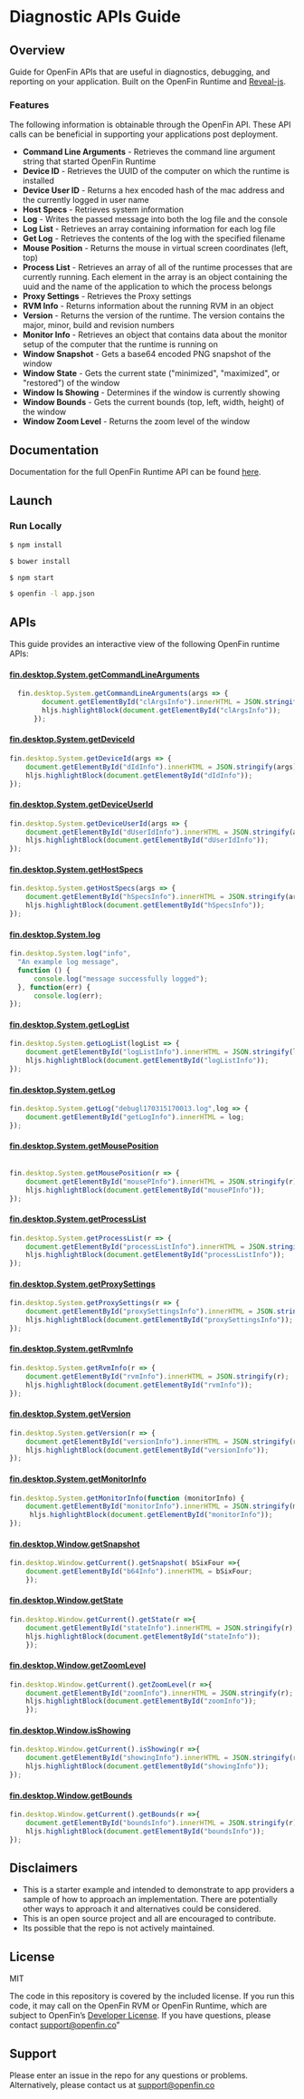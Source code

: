 # Diagnostic APIs Guide

## Overview
Guide for OpenFin APIs that are useful in diagnostics, debugging, and reporting on your application.  Built on the OpenFin Runtime and [Reveal-js](http://lab.hakim.se/reveal-js/).

### Features
The following information is obtainable through the OpenFin API. These API calls can be beneficial in supporting your applications post deployment.
* **Command Line Arguments** - Retrieves the command line argument string that started OpenFin Runtime
* **Device ID** - Retrieves the UUID of the computer on which the runtime is installed
* **Device User ID** - Returns a hex encoded hash of the mac address and the currently logged in user name
* **Host Specs** - Retrieves system information
* **Log** - Writes the passed message into both the log file and the console
* **Log List** - Retrieves an array containing information for each log file
* **Get Log** - Retrieves the contents of the log with the specified filename
* **Mouse Position** - Returns the mouse in virtual screen coordinates (left, top)
* **Process List** - Retrieves an array of all of the runtime processes that are currently running. Each element in the array is an object containing the uuid and the name of the application to which the process belongs
* **Proxy Settings** - Retrieves the Proxy settings
* **RVM Info** - Returns information about the running RVM in an object
* **Version** - Returns the version of the runtime. The version contains the major, minor, build and revision numbers
* **Monitor Info** - Retrieves an object that contains data about the monitor setup of the computer that the runtime is running on
* **Window Snapshot** - Gets a base64 encoded PNG snapshot of the window
* **Window State** - Gets the current state ("minimized", "maximized", or "restored") of the window
* **Window Is Showing** - Determines if the window is currently showing
* **Window Bounds** - Gets the current bounds (top, left, width, height) of the window
* **Window Zoom Level** - Returns the zoom level of the window

## Documentation
Documentation for the full OpenFin Runtime API can be found [here](http://cdn.openfin.co/jsdocs/stable/).

## Launch
### Run Locally

```sh
$ npm install
```
```sh
$ bower install
```
```sh
$ npm start
```
```sh
$ openfin -l app.json
```

## APIs
This guide provides an interactive view of the following OpenFin runtime APIs:

#### [fin.desktop.System.getCommandLineArguments](http://cdn.openfin.co/jsdocs/stable/fin.desktop.System.html#.getCommandLineArguments)
```javascript
  fin.desktop.System.getCommandLineArguments(args => {
	    document.getElementById("clArgsInfo").innerHTML = JSON.stringify(args);
	    hljs.highlightBlock(document.getElementById("clArgsInfo"));
      });
```

#### [fin.desktop.System.getDeviceId](http://cdn.openfin.co/jsdocs/stable/fin.desktop.System.html#.getDeviceId)
```javascript
fin.desktop.System.getDeviceId(args => {
	document.getElementById("dIdInfo").innerHTML = JSON.stringify(args);
	hljs.highlightBlock(document.getElementById("dIdInfo"));
});
```

#### [fin.desktop.System.getDeviceUserId](http://cdn.openfin.co/jsdocs/stable/fin.desktop.System.html#.getDeviceUserId)
```javascript
fin.desktop.System.getDeviceUserId(args => {
	document.getElementById("dUserIdInfo").innerHTML = JSON.stringify(args);
	hljs.highlightBlock(document.getElementById("dUserIdInfo"));
});
```

#### [fin.desktop.System.getHostSpecs](http://cdn.openfin.co/jsdocs/stable/fin.desktop.System.html#.getHostSpecs)
```javascript
fin.desktop.System.getHostSpecs(args => {
	document.getElementById("hSpecsInfo").innerHTML = JSON.stringify(args);
	hljs.highlightBlock(document.getElementById("hSpecsInfo"));
});
```

#### [fin.desktop.System.log](http://cdn.openfin.co/jsdocs/stable/fin.desktop.System.html#.log)
```javascript
fin.desktop.System.log("info",
  "An example log message",
  function () {
      console.log("message successfully logged");
  }, function(err) {
      console.log(err);
});
```

#### [fin.desktop.System.getLogList](http://cdn.openfin.co/jsdocs/stable/fin.desktop.System.html#.getLogList)
```javascript
fin.desktop.System.getLogList(logList => {
	document.getElementById("logListInfo").innerHTML = JSON.stringify(logList);
	hljs.highlightBlock(document.getElementById("logListInfo"));
});					
```

#### [fin.desktop.System.getLog](http://cdn.openfin.co/jsdocs/stable/fin.desktop.System.html#.getLog)
```javascript
fin.desktop.System.getLog("debugl170315170013.log",log => {
	document.getElementById("getLogInfo").innerHTML = log;
});
```

#### [fin.desktop.System.getMousePosition](http://cdn.openfin.co/jsdocs/stable/fin.desktop.System.html#.getMousePosition)
```javascript

fin.desktop.System.getMousePosition(r => {
	document.getElementById("mousePInfo").innerHTML = JSON.stringify(r);
	hljs.highlightBlock(document.getElementById("mousePInfo"));
});					
```

#### [fin.desktop.System.getProcessList](http://cdn.openfin.co/jsdocs/stable/fin.desktop.System.html#.getProcessList)
```javascript
fin.desktop.System.getProcessList(r => {
	document.getElementById("processListInfo").innerHTML = JSON.stringify(r);
	hljs.highlightBlock(document.getElementById("processListInfo"));
});
```
#### [fin.desktop.System.getProxySettings](http://cdn.openfin.co/jsdocs/stable/fin.desktop.System.html#.getProxySettings)
```javascript
fin.desktop.System.getProxySettings(r => {
	document.getElementById("proxySettingsInfo").innerHTML = JSON.stringify(r);
	hljs.highlightBlock(document.getElementById("proxySettingsInfo"));
});
```

#### [fin.desktop.System.getRvmInfo](http://cdn.openfin.co/jsdocs/stable/fin.desktop.System.html#.getRvmInfo)
```javascript
fin.desktop.System.getRvmInfo(r => {
	document.getElementById("rvmInfo").innerHTML = JSON.stringify(r);
	hljs.highlightBlock(document.getElementById("rvmInfo"));
});
```

#### [fin.desktop.System.getVersion](http://cdn.openfin.co/jsdocs/stable/fin.desktop.System.html#.getVersion)
```javascript
fin.desktop.System.getVersion(r => {
	document.getElementById("versionInfo").innerHTML = JSON.stringify(r);
	hljs.highlightBlock(document.getElementById("versionInfo"));
});
```

#### [fin.desktop.System.getMonitorInfo](http://cdn.openfin.co/jsdocs/stable/fin.desktop.System.html#.getMonitorInfo)
```javascript
fin.desktop.System.getMonitorInfo(function (monitorInfo) {
	document.getElementById("monitorInfo").innerHTML = JSON.stringify(monitorInfo);
	 hljs.highlightBlock(document.getElementById("monitorInfo"));
});
```

#### [fin.desktop.Window.getSnapshot](http://cdn.openfin.co/jsdocs/stable/fin.desktop.Window.html#getSnapshot)
```javascript
fin.desktop.Window.getCurrent().getSnapshot( bSixFour =>{
	document.getElementById("b64Info").innerHTML = bSixFour;
	});
```

#### [fin.desktop.Window.getState](http://cdn.openfin.co/jsdocs/stable/fin.desktop.Window.html#getState)
```javascript
fin.desktop.Window.getCurrent().getState(r =>{
	document.getElementById("stateInfo").innerHTML = JSON.stringify(r);
	hljs.highlightBlock(document.getElementById("stateInfo"));
	});
```

#### [fin.desktop.Window.getZoomLevel](http://cdn.openfin.co/jsdocs/stable/fin.desktop.Window.html#getZoomLevel)
```javascript
fin.desktop.Window.getCurrent().getZoomLevel(r =>{
	document.getElementById("zoomInfo").innerHTML = JSON.stringify(r);
	hljs.highlightBlock(document.getElementById("zoomInfo"));
	});
```
#### [fin.desktop.Window.isShowing](http://cdn.openfin.co/jsdocs/stable/fin.desktop.Window.html#isShowing)
```javascript
fin.desktop.Window.getCurrent().isShowing(r =>{
	document.getElementById("showingInfo").innerHTML = JSON.stringify(r);
	hljs.highlightBlock(document.getElementById("showingInfo"));
});
```

#### [fin.desktop.Window.getBounds](http://cdn.openfin.co/jsdocs/stable/fin.desktop.Window.html#getBounds)
```javascript
fin.desktop.Window.getCurrent().getBounds(r =>{
	document.getElementById("boundsInfo").innerHTML = JSON.stringify(r);
	hljs.highlightBlock(document.getElementById("boundsInfo"));
});
```

## Disclaimers
* This is a starter example and intended to demonstrate to app providers a sample of how to approach an implementation. There are potentially other ways to approach it and alternatives could be considered. 
* This is an open source project and all are encouraged to contribute.
* Its possible that the repo is not actively maintained.

## License
MIT

The code in this repository is covered by the included license.  If you run this code, it may call on the OpenFin RVM or OpenFin Runtime, which are subject to OpenFin’s [Developer License](https://openfin.co/developer-agreement/). If you have questions, please contact support@openfin.co”

## Support
Please enter an issue in the repo for any questions or problems. 
<br> Alternatively, please contact us at support@openfin.co
